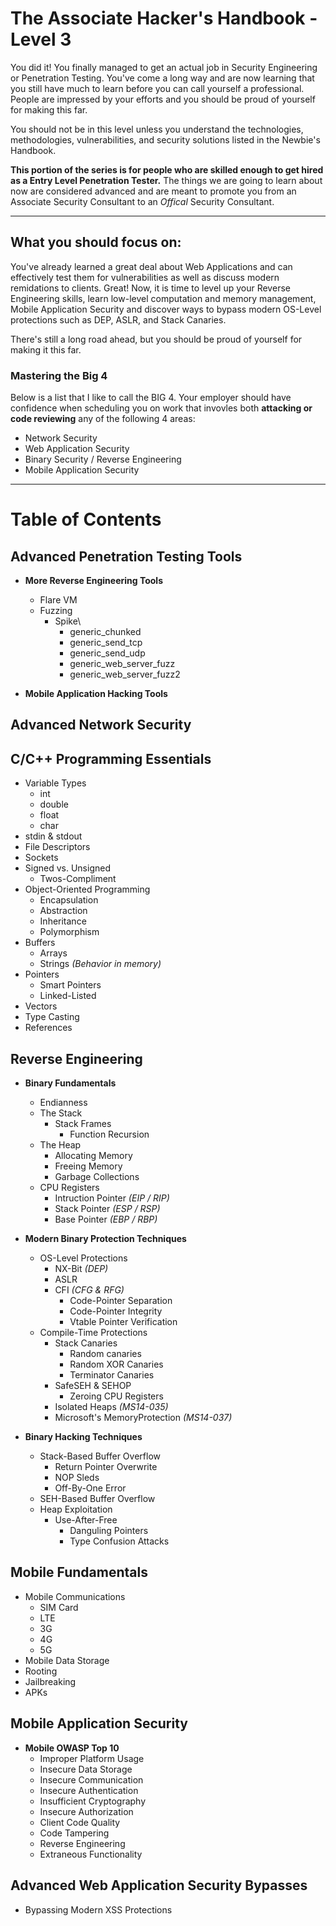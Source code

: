 # The Associate Hacker's Handbook - Level 3
You did it!  You finally managed to get an actual job in Security Engineering or Penetration Testing.  You've come a long way and are now learning that you still have much to learn before you can call yourself a professional.  People are impressed by your efforts and you should be proud of yourself for making this far.

You should not be in this level unless you understand the technologies, methodologies, vulnerabilities, and security solutions listed in the Newbie's Handbook.

**This portion of the series is for people who are skilled enough to get hired as a Entry Level Penetration Tester.**  The things we are going to learn about now are considered advanced and are meant to promote you from an Associate Security Consultant to an _Offical_ Security Consultant.

-------

## What you should focus on:
You've already learned a great deal about Web Applications and can effectively test them for vulnerabilities as well as discuss modern remidations to clients.  Great!  Now, it is time to level up your Reverse Engineering skills, learn low-level computation and memory management, Mobile Application Security and discover ways to bypass modern OS-Level protections such as DEP, ASLR, and Stack Canaries.

There's still a long road ahead, but you should be proud of yourself for making it this far.

### Mastering the Big 4
Below is a list that I like to call the BIG 4.  Your employer should have confidence when scheduling you on work that invovles both **attacking or code reviewing** any of the following 4 areas:
  * Network Security
  * Web Application Security
  * Binary Security / Reverse Engineering
  * Mobile Application Security
  
-------
# Table of Contents
## Advanced Penetration Testing Tools
 * **More Reverse Engineering Tools**
   * Flare VM
   * Fuzzing
     * Spike\
       * generic_chunked
       * generic_send_tcp
       * generic_send_udp
       * generic_web_server_fuzz
       * generic_web_server_fuzz2

 * **Mobile Application Hacking Tools**


## Advanced Network Security



## C/C++ Programming Essentials
 * Variable Types
   * int
   * double
   * float
   * char
 * stdin & stdout
 * File Descriptors
 * Sockets
 * Signed vs. Unsigned
   * Twos-Compliment
 * Object-Oriented Programming
   * Encapsulation
   * Abstraction
   * Inheritance
   * Polymorphism
 * Buffers
   * Arrays
   * Strings _(Behavior in memory)_
 * Pointers
   * Smart Pointers
   * Linked-Listed
 * Vectors
 * Type Casting
 * References

## Reverse Engineering
 * **Binary Fundamentals**
   * Endianness
   * The Stack
     * Stack Frames
       * Function Recursion
   * The Heap
     * Allocating Memory
     * Freeing Memory
     * Garbage Collections
   * CPU Registers
     * Intruction Pointer _(EIP / RIP)_
     * Stack Pointer _(ESP / RSP)_
     * Base Pointer _(EBP / RBP)_
 
 * **Modern Binary Protection Techniques**
   * OS-Level Protections
     * NX-Bit _(DEP)_
     * ASLR
     * CFI _(CFG & RFG)_
       * Code-Pointer Separation
       * Code-Pointer Integrity
       * Vtable Pointer Verification
   * Compile-Time Protections
     * Stack Canaries
       * Random canaries
       * Random XOR Canaries
       * Terminator Canaries
     * SafeSEH & SEHOP
       * Zeroing CPU Registers
     * Isolated Heaps _(MS14-035)_
     * Microsoft's MemoryProtection _(MS14-037)_
  
 * **Binary Hacking Techniques**
   * Stack-Based Buffer Overflow
     * Return Pointer Overwrite
     * NOP Sleds
     * Off-By-One Error
   * SEH-Based Buffer Overflow
   * Heap Exploitation
     * Use-After-Free
       * Danguling Pointers
       * Type Confusion Attacks

## Mobile Fundamentals
 * Mobile Communications
   * SIM Card
   * LTE
   * 3G
   * 4G
   * 5G
 * Mobile Data Storage
 * Rooting
 * Jailbreaking
 * APKs


## Mobile Application Security
 * **Mobile OWASP Top 10**
   * Improper Platform Usage
   * Insecure Data Storage
   * Insecure Communication
   * Insecure Authentication
   * Insufficient Cryptography
   * Insecure Authorization
   * Client Code Quality
   * Code Tampering
   * Reverse Engineering
   * Extraneous Functionality

 

## Advanced Web Application Security Bypasses
 * Bypassing Modern XSS Protections
 
